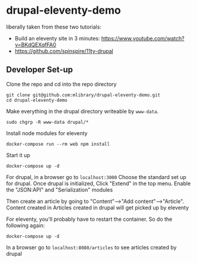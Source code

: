 # drupal-eleventy-demo
liberally taken from these two tutorials:
* Build an eleventy site in 3 minutes: https://www.youtube.com/watch?v=BKdQEXqfFA0
* https://github.com/spinspire/11ty-drupal

## Developer Set-up
Clone the repo and cd into the repo directory
```
git clone git@github.com:mlibrary/drupal-eleventy-demo.git
cd drupal-eleventy-demo
```

Make everything in the drupal directory writeable by `www-data`.
```
sudo chgrp -R www-data drupal/*
```
Install node modules for eleventy
```
docker-compose run --rm web npm install
```

Start it up
```
docker-compose up -d
```

For drupal, in a browser go to `localhost:3000`
Choose the standard set up for drupal.
Once drupal is initialized, Click "Extend" in the top menu. Enable the "JSON:API" and "Serialization" modules

Then create an article by going to "Content"-->"Add content"-->"Article". Content created in Articles created in drupal will get picked up by eleventy

For eleventy, you'll probably have to restart the container. So do the following again:
```
docker-compose up -d
```
In a browser go to `localhost:8080/articles` to see articles created by drupal
